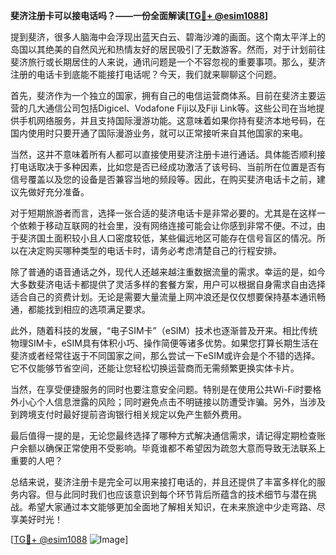 **斐济注册卡可以接电话吗？——一份全面解读[[TG💪+ @esim1088](https://t.me/s/esim1088)]**

提到斐济，很多人脑海中会浮现出蓝天白云、碧海沙滩的画面。这个南太平洋上的岛国以其绝美的自然风光和热情友好的居民吸引了无数游客。然而，对于计划前往斐济旅行或长期居住的人来说，通讯问题是一个不容忽视的重要事项。那么，斐济注册的电话卡到底能不能接打电话呢？今天，我们就来聊聊这个问题。

首先，斐济作为一个独立的国家，拥有自己的电信运营商体系。目前在斐济主要运营的几大通信公司包括Digicel、Vodafone Fiji以及Fiji Link等。这些公司在当地提供手机网络服务，并且支持国际漫游功能。这意味着如果你持有斐济本地号码，在国内使用时只要开通了国际漫游业务，就可以正常接听来自其他国家的来电。

当然，这并不意味着所有人都可以直接使用斐济注册卡进行通话。具体能否顺利接打电话取决于多种因素，比如您是否已经成功激活了该号码、当前所在位置是否有信号覆盖以及您的设备是否兼容当地的频段等。因此，在购买斐济电话卡之前，建议先做好充分准备。

对于短期旅游者而言，选择一张合适的斐济电话卡是非常必要的。尤其是在这样一个依赖于移动互联网的社会里，没有网络连接可能会让你感到非常不便。不过，由于斐济国土面积较小且人口密度较低，某些偏远地区可能存在信号盲区的情况。所以在决定购买哪种类型的电话卡时，请务必考虑清楚自己的行程安排。

除了普通的语音通话之外，现代人还越来越注重数据流量的需求。幸运的是，如今大多数斐济电话卡都提供了灵活多样的套餐方案，用户可以根据自身需求自由选择适合自己的资费计划。无论是需要大量流量上网冲浪还是仅仅想要保持基本通讯畅通，都能找到相应的选项满足要求。

此外，随着科技的发展，“电子SIM卡”（eSIM）技术也逐渐普及开来。相比传统物理SIM卡，eSIM具有体积小巧、操作简便等诸多优势。如果您打算长期生活在斐济或者经常往返于不同国家之间，那么尝试一下eSIM或许会是个不错的选择。它不仅能够节省空间，还能让您轻松切换运营商而无需频繁更换实体卡片。

当然，在享受便捷服务的同时也要注意安全问题。特别是在使用公共Wi-Fi时要格外小心个人信息泄露的风险；同时避免点击不明链接以防遭受诈骗。另外，当涉及到跨境支付时最好提前咨询银行相关规定以免产生额外费用。

最后值得一提的是，无论您最终选择了哪种方式解决通信需求，请记得定期检查账户余额以确保正常使用不受影响。毕竟谁都不希望因为疏忽大意而导致无法联系上重要的人吧？

总结来说，斐济注册卡是完全可以用来接打电话的，并且还提供了丰富多样化的服务内容。但与此同时我们也应该意识到每个环节背后所蕴含的技术细节与潜在挑战。希望大家通过本文能够更加全面地了解相关知识，在未来旅途中少走弯路、尽享美好时光！

[[TG💪+ @esim1088](https://t.me/s/esim1088) ![Image](https://i.postimg.cc/4NQfJmqS/Snipaste-2025-05-13-00-14-12.png)]